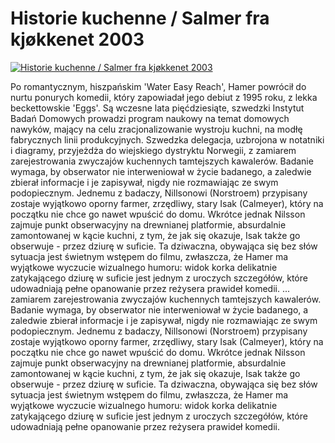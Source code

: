 Historie kuchenne / Salmer fra kjøkkenet 2003 
=============
[![Historie kuchenne / Salmer fra kjøkkenet 2003 ](http://vidos.pl/images/player.gif)](http://vidos.pl/historie-kuchenne-salmer-fra-kjkkenet-2003)

 Po romantycznym, hiszpańskim 'Water Easy Reach', Hamer powrócił do nurtu ponurych komedii, który zapowiadał jego debiut z 1995 roku, z lekka beckettowskie 'Eggs'. Są wczesne lata pięćdziesiąte, szwedzki Instytut Badań Domowych prowadzi program naukowy na temat domowych nawyków, mający na celu zracjonalizowanie wystroju kuchni, na modłę fabrycznych linii produkcyjnych. Szwedzka delegacja, uzbrojona w notatniki i diagramy, przyjeżdża do wiejskiego dystryktu Norwegii, z zamiarem zarejestrowania zwyczajów kuchennych tamtejszych kawalerów. Badanie wymaga, by obserwator nie interweniował w życie badanego, a zaledwie zbierał informacje i je zapisywał, nigdy nie rozmawiając ze swym podopiecznym. Jednemu z badaczy, Nillsonowi (Norstroem) przypisany zostaje wyjątkowo oporny farmer, zrzędliwy, stary Isak (Calmeyer), który na początku nie chce go nawet wpuścić do domu. Wkrótce jednak Nilsson zajmuje punkt obserwacyjny na drewnianej platformie, absurdalnie zamontowanej w kącie kuchni, z tym, że jak się okazuje, Isak także go obserwuje - przez dziurę w suficie. Ta dziwaczna, obywająca się bez słów sytuacja jest świetnym wstępem do filmu, zwłaszcza, że Hamer ma wyjątkowe wyczucie wizualnego humoru: widok korka delikatnie zatykającego dziurę w suficie jest jednym z uroczych szczegółów, które udowadniają pełne opanowanie przez reżysera prawideł komedii.  ... zamiarem zarejestrowania zwyczajów kuchennych tamtejszych kawalerów. Badanie wymaga, by obserwator nie interweniował w życie badanego, a zaledwie zbierał informacje i je zapisywał, nigdy nie rozmawiając ze swym podopiecznym. Jednemu z badaczy, Nillsonowi (Norstroem) przypisany zostaje wyjątkowo oporny farmer, zrzędliwy, stary Isak (Calmeyer), który na początku nie chce go nawet wpuścić do domu. Wkrótce jednak Nilsson zajmuje punkt obserwacyjny na drewnianej platformie, absurdalnie zamontowanej w kącie kuchni, z tym, że jak się okazuje, Isak także go obserwuje - przez dziurę w suficie. Ta dziwaczna, obywająca się bez słów sytuacja jest świetnym wstępem do filmu, zwłaszcza, że Hamer ma wyjątkowe wyczucie wizualnego humoru: widok korka delikatnie zatykającego dziurę w suficie jest jednym z uroczych szczegółów, które udowadniają pełne opanowanie przez reżysera prawideł komedii.
